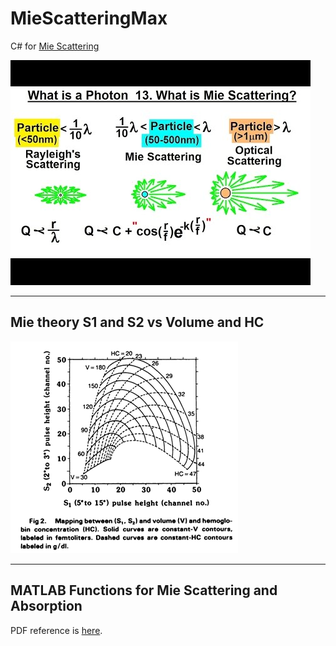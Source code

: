 # MieScatteringMax

C# for [Mie Scattering](https://en.wikipedia.org/wiki/Mie_scattering)

![Mie Scattering](screenshot.png)

---

## Mie theory S1 and S2 vs Volume and HC

![Mie theory S1 and S2 vs Volume and HC](s1_and_s2_vs_volume_and_hc.png)

---

## MATLAB Functions for Mie Scattering and Absorption
PDF reference is [here](Maetzler2002.pdf).

